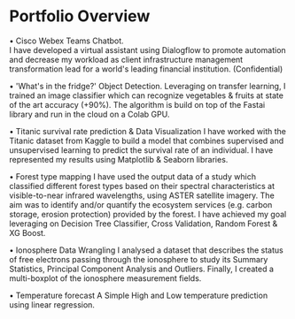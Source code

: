 # Portfolio Overview

• Cisco Webex Teams Chatbot.<br>
I have developed a virtual assistant using Dialogflow to promote automation and decrease my workload as client infrastructure management transformation lead for a world's leading financial institution. (Confidential)

• 'What's in the fridge?' Object Detection.
Leveraging on transfer learning, I trained an image classifier which can recognize vegetables &amp; fruits at state of the art accuracy (+90%). The algorithm is build on top of the Fastai library and run in the cloud on a Colab GPU.

• Titanic survival rate prediction & Data Visualization
I have worked with the Titanic dataset from Kaggle to build a model that combines supervised and unsupervised learning to predict the survival rate of an individual. I have represented my results using Matplotlib &amp; Seaborn libraries.

• Forest type mapping
I have used the output data of a study which classified different forest types based on their spectral characteristics at visible-to-near infrared wavelengths, using ASTER satellite imagery. The aim was to identify and/or quantify the ecosystem services (e.g. carbon storage, erosion protection) provided by the forest. I have achieved my goal leveraging on Decision Tree Classifier, Cross Validation, Random Forest &amp; XG Boost.

• Ionosphere Data Wrangling
I analysed a dataset that describes the status of free electrons passing through the ionosphere to study its Summary Statistics, Principal Component Analysis and Outliers. Finally, I created a multi-boxplot of the ionosphere measurement fields.

• Temperature forecast
A Simple High and Low temperature prediction using linear regression.
